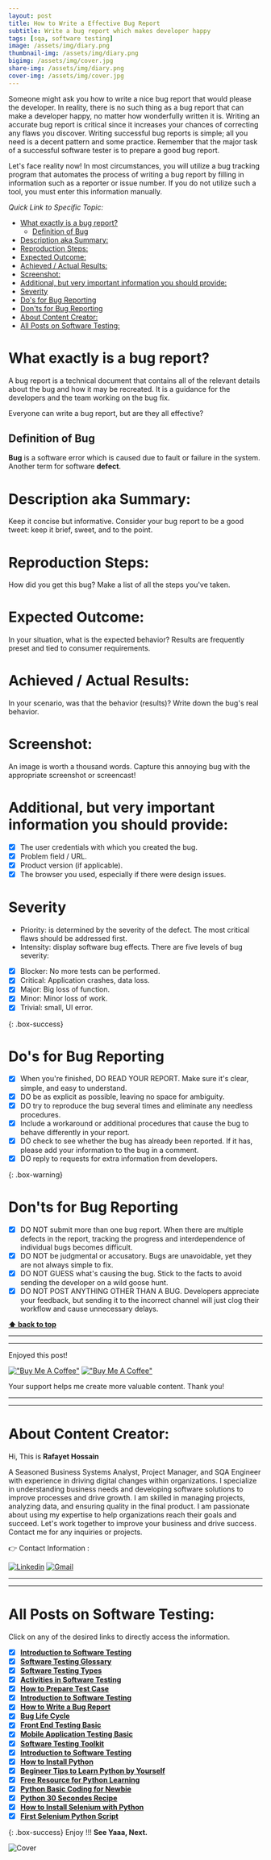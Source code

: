 ```yaml
---
layout: post
title: How to Write a Effective Bug Report
subtitle: Write a bug report which makes developer happy
tags: [sqa, software testing]
image: /assets/img/diary.png
thumbnail-img: /assets/img/diary.png
bigimg: /assets/img/cover.jpg
share-img: /assets/img/diary.png
cover-img: /assets/img/cover.jpg
---
```


Someone might ask you how to write a nice bug report that would please the developer. In reality, there is no such thing as a bug report that can make a developer happy, no matter how wonderfully written it is.
Writing an accurate bug report is critical since it increases your chances of correcting any flaws you discover. Writing successful bug reports is simple; all you need is a decent pattern and some practice. Remember that the major task of a successful software tester is to prepare a good bug report.

Let's face reality now! In most circumstances, you will utilize a bug tracking program that automates the process of writing a bug report by filling in information such as a reporter or issue number. If you do not utilize such a tool, you must enter this information manually.

_Quick Link to Specific Topic:_

- [What exactly is a bug report?](#what-exactly-is-a-bug-report)
  - [Definition of Bug](#definition-of-bug)
- [Description aka Summary:](#description-aka-summary)
- [Reproduction Steps:](#reproduction-steps)
- [Expected Outcome:](#expected-outcome)
- [Achieved / Actual Results:](#achieved--actual-results)
- [Screenshot:](#screenshot)
- [Additional, but very important information you should provide:](#additional-but-very-important-information-you-should-provide)
- [Severity](#severity)
- [Do's for Bug Reporting](#dos-for-bug-reporting)
- [Don'ts for Bug Reporting](#donts-for-bug-reporting)
- [About Content Creator:](#about-content-creator)
- [All Posts on Software Testing:](#all-posts-on-software-testing)

# What exactly is a bug report?

A bug report is a technical document that contains all of the relevant details about the bug and how it may be recreated. It is a guidance for the developers and the team working on the bug fix.

Everyone can write a bug report, but are they all effective?

## Definition of Bug

**Bug** is a software error which is caused due to fault or failure in the system. Another term for software **defect**.

# Description aka Summary:

Keep it concise but informative. Consider your bug report to be a good tweet: keep it brief, sweet, and to the point.

# Reproduction Steps:

How did you get this bug? Make a list of all the steps you've taken.

# Expected Outcome:

In your situation, what is the expected behavior? Results are frequently preset and tied to consumer requirements.

# Achieved / Actual Results:

In your scenario, was that the behavior (results)? Write down the bug's real behavior.

# Screenshot:

An image is worth a thousand words. Capture this annoying bug with the appropriate screenshot or screencast!

# Additional, but very important information you should provide:

- [x] The user credentials with which you created the bug.
- [x] Problem field / URL.
- [x] Product version (if applicable).
- [x] The browser you used, especially if there were design issues.

# Severity

- Priority: is determined by the severity of the defect. The most critical flaws should be addressed first.
- Intensity: display software bug effects.
  There are five levels of bug severity:

- [x] Blocker: No more tests can be performed.
- [x] Critical: Application crashes, data loss.
- [x] Major: Big loss of function.
- [x] Minor: Minor loss of work.
- [x] Trivial: small, UI error.

{: .box-success}

# Do's for Bug Reporting

- [x] When you're finished, DO READ YOUR REPORT. Make sure it's clear, simple, and easy to understand.
- [x] DO be as explicit as possible, leaving no space for ambiguity.
- [x] DO try to reproduce the bug several times and eliminate any needless procedures.
- [x] Include a workaround or additional procedures that cause the bug to behave differently in your report.
- [x] DO check to see whether the bug has already been reported. If it has, please add your information to the bug in a comment.
- [x] DO reply to requests for extra information from developers.

{: .box-warning}

# Don'ts for Bug Reporting

- [x] DO NOT submit more than one bug report. When there are multiple defects in the report, tracking the progress and interdependence of individual bugs becomes difficult.
- [x] DO NOT be judgmental or accusatory. Bugs are unavoidable, yet they are not always simple to fix.
- [x] DO NOT GUESS what's causing the bug. Stick to the facts to avoid sending the developer on a wild goose hunt.
- [x] DO NOT POST ANYTHING OTHER THAN A BUG. Developers appreciate your feedback, but sending it to the incorrect channel will just clog their workflow and cause unnecessary delays.

**[⬆ back to top](#what-exactly-is-a-bug-report)**

---

---

Enjoyed this post!

[!["Buy Me A Coffee"](https://www.buymeacoffee.com/assets/img/custom_images/orange_img.png)](https://www.buymeacoffee.com/rafayetanalyst/) [!["Buy Me A Coffee"](https://www.buymeacoffee.com/assets/img/custom_images/orange_img.png)](https://www.buymeacoffee.com/rafayetanalyst/)

Your support helps me create more valuable content. Thank you!

---

---

# About Content Creator:

Hi, This is **Rafayet Hossain**

A Seasoned Business Systems Analyst, Project Manager, and SQA Engineer with experience in driving digital changes within organizations. I specialize in understanding business needs and developing software solutions to improve processes and drive growth. I am skilled in managing projects, analyzing data, and ensuring quality in the final product. I am passionate about using my expertise to help organizations reach their goals and succeed. Let's work together to improve your business and drive success. Contact me for any inquiries or projects.

👉 Contact Information :

[![Linkedin](https://img.shields.io/badge/-LinkedIn-blue?style=flat&logo=Linkedin&logoColor=white)](https://www.linkedin.com/in/rafayethossain/)
[![Gmail](https://img.shields.io/badge/-Gmail-c14438?style=flat&logo=Gmail&logoColor=white)](mailto:rafayet13@gmail.com)

---

---

# All Posts on Software Testing:

Click on any of the desired links to directly access the information.

- [x] [**Introduction to Software Testing**](https://rafayethossain.github.io/2018-08-05-Introduction-to-Software-Testing/)
- [x] [**Software Testing Glossary**](https://rafayethossain.github.io/2018-08-12-Software-Testing-Terms-of-Glossary/)
- [x] [**Software Testing Types**](https://rafayethossain.github.io/2018-08-22-Software-Testing-Types/)
- [x] [**Activities in Software Testing**](https://rafayethossain.github.io/2018-09-01-Test-Activities-You-Must-Know/)
- [x] [**How to Prepare Test Case**](https://rafayethossain.github.io/2018-09-11-How-Prepare-Test-Case/)
- [x] [**Introduction to Software Testing**](https://rafayethossain.github.io/2018-08-05-Introduction-to-Software-Testing/)
- [x] [**How to Write a Bug Report**](https://rafayethossain.github.io/2018-09-20-How-to-Write-a-Bug-Report/)
- [x] [**Bug Life Cycle**](https://rafayethossain.github.io/2018-09-23-Life-Cycle-of-a-Bug/)
- [x] [**Front End Testing Basic**](https://rafayethossain.github.io/2018-09-30-Basic-GUI-Testing/)
- [x] [**Mobile Application Testing Basic**](https://rafayethossain.github.io/2018-10-05-Mobile-App-Testing-Basic/)
- [x] [**Software Testing Toolkit**](https://rafayethossain.github.io/2018-10-10-Software-Testing-Toolkit/)
- [x] [**Introduction to Software Testing**](https://rafayethossain.github.io/2018-08-05-Introduction-to-Software-Testing/)
- [x] [**How to Install Python**](https://rafayethossain.github.io/2018-12-31-how-install-python-on-windows/)
- [x] [**Begineer Tips to Learn Python by Yourself**](https://rafayethossain.github.io/2019-01-03-Beginner-Tips-for-Learning-Python/)
- [x] [**Free Resource for Python Learning**](https://rafayethossain.github.io/2019-01-04-Python-Resource-Books-and-Recipe/)
- [x] [**Python Basic Coding for Newbie**](https://rafayethossain.github.io/2019-01-05-Basic-Python-Coding/)
- [x] [**Python 30 Secondes Recipe**](https://rafayethossain.github.io/2019-01-07-Python-Easy-Trick-Collected/)
- [x] [**How to Install Selenium with Python**](https://rafayethossain.github.io/2019-01-08-How-To-Install-Selenium-Python-Webdriver/)
- [x] [**First Selenium Python Script**](https://rafayethossain.github.io/2019-01-09-My-First-Python-Selenium-Script/)

{: .box-success}
Enjoy !!!
**See Yaaa, Next.**

![Cover](/assets/img/cover.jpg "Cover")
